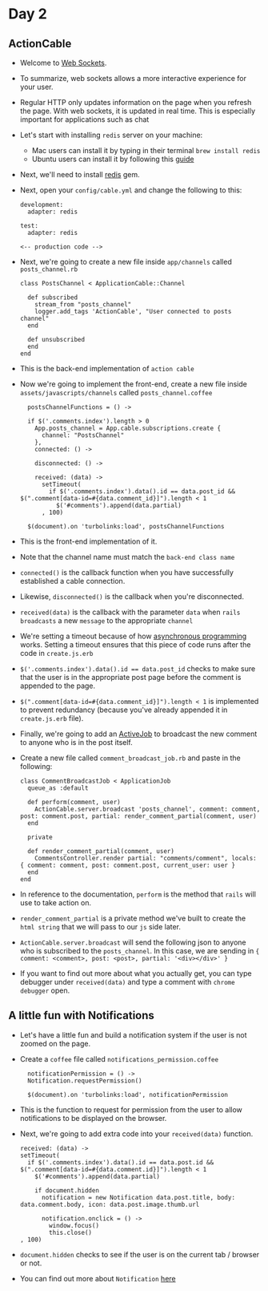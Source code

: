 # Day 2

## ActionCable

- Welcome to [Web Sockets](https://developer.mozilla.org/en-US/docs/Web/API/WebSockets_API).

- To summarize, web sockets allows a more interactive experience for your user.

- Regular HTTP only updates information on the page when you refresh the page. With web sockets, it is updated in real time. This is especially
important for applications such as chat

- Let's start with installing `redis` server on your machine:
  - Mac users can install it by typing in their terminal `brew install redis`
  - Ubuntu users can install it by following this [guide](https://www.digitalocean.com/community/tutorials/how-to-install-and-configure-redis-on-ubuntu-16-04)

- Next, we'll need to install [redis](https://github.com/redis/redis-rb) gem.


- Next, open your `config/cable.yml` and change the following to this:

  ```
  development:
    adapter: redis

  test:
    adapter: redis

  <-- production code -->
  ```

- Next, we're going to create a new file inside `app/channels` called `posts_channel.rb`

  ```
  class PostsChannel < ApplicationCable::Channel

    def subscribed
      stream_from "posts_channel"
      logger.add_tags 'ActionCable', "User connected to posts channel"
    end

    def unsubscribed
    end
  end
  ```

- This is the back-end implementation of `action cable`

- Now we're going to implement the front-end, create a new file inside `assets/javascripts/channels` called `posts_channel.coffee`

  ```
    postsChannelFunctions = () ->

    if $('.comments.index').length > 0
      App.posts_channel = App.cable.subscriptions.create {
        channel: "PostsChannel"
      },
      connected: () ->

      disconnected: () ->

      received: (data) ->
        setTimeout(
          if $('.comments.index').data().id == data.post_id && $(".comment[data-id=#{data.comment_id}]").length < 1
            $('#comments').append(data.partial)
        , 100)

    $(document).on 'turbolinks:load', postsChannelFunctions
  ```

- This is the front-end implementation of it.

- Note that the channel name must match the `back-end class name`

- `connected()` is the callback function when you have successfully established a cable connection.

- Likewise, `disconnected()` is the callback when you're disconnected.

- `received(data)` is the callback with the parameter `data` when `rails broadcasts` a new `message` to the appropriate `channel`

- We're setting a timeout because of how [asynchronous programming](http://stackoverflow.com/questions/748175/asynchronous-vs-synchronous-execution-what-does-it-really-mean) works. Setting
a timeout ensures that this piece of code runs after the code in `create.js.erb`

- `$('.comments.index').data().id == data.post_id` checks to make sure that the user is in the appropriate post page before the comment is appended to the page.

- `$(".comment[data-id=#{data.comment_id}]").length < 1` is implemented to prevent redundancy (because you've already appended it in `create.js.erb` file).

- Finally, we're going to add an [ActiveJob](http://guides.rubyonrails.org/active_job_basics.html) to broadcast the new comment to anyone who is in the post itself.

- Create a new file called `comment_broadcast_job.rb` and paste in the following:

  ```
  class CommentBroadcastJob < ApplicationJob
    queue_as :default

    def perform(comment, user)
      ActionCable.server.broadcast 'posts_channel', comment: comment, post: comment.post, partial: render_comment_partial(comment, user)
    end

    private

    def render_comment_partial(comment, user)
      CommentsController.render partial: "comments/comment", locals: { comment: comment, post: comment.post, current_user: user }
    end
  end
  ```

- In reference to the documentation, `perform` is the method that `rails` will use to take action on.

- `render_comment_partial` is a private method we've built to create the `html string` that we will pass to our `js` side later.

- `ActionCable.server.broadcast` will send the following json to anyone who is subscribed to the `posts_channel`. In this case, we are sending in
  `{ comment: <comment>, post: <post>, partial: '<div></div>' }`

- If you want to find out more about what you actually get, you can type debugger under `received(data)` and type a comment with `chrome debugger` open.

## A little fun with Notifications

- Let's have a little fun and build a notification system if the user is not zoomed on the page.

- Create a `coffee` file called `notifications_permission.coffee`

  ```
    notificationPermission = () ->
    Notification.requestPermission()

    $(document).on 'turbolinks:load', notificationPermission
  ```

- This is the function to request for permission from the user to allow notifications to be displayed on the browser.

- Next, we're going to add extra code into your `received(data)` function.

  ```
  received: (data) ->
  setTimeout(
    if $('.comments.index').data().id == data.post.id && $(".comment[data-id=#{data.comment.id}]").length < 1
      $('#comments').append(data.partial)

      if document.hidden
        notification = new Notification data.post.title, body: data.comment.body, icon: data.post.image.thumb.url

        notification.onclick = () ->
          window.focus()
          this.close()
  , 100)
  ```

- `document.hidden` checks to see if the user is on the current tab / browser or not.

- You can find out more about `Notification` [here](https://developer.mozilla.org/en/docs/Web/API/notification)
